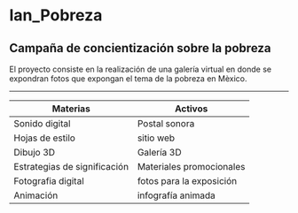 # Ian_Pobreza
## Campaña de concientización sobre la pobreza

El proyecto consiste en la realización de una galería virtual en donde se expondran fotos que expongan el tema de la pobreza en Mèxico.

---


**Materias** | **Activos**
-------- | -------
Sonido digital | Postal sonora
Hojas de estilo | sitio web
Dibujo 3D | Galería 3D
Estrategias de significación | Materiales promocionales
Fotografia digital | fotos para la exposición
Animación | infografía animada


